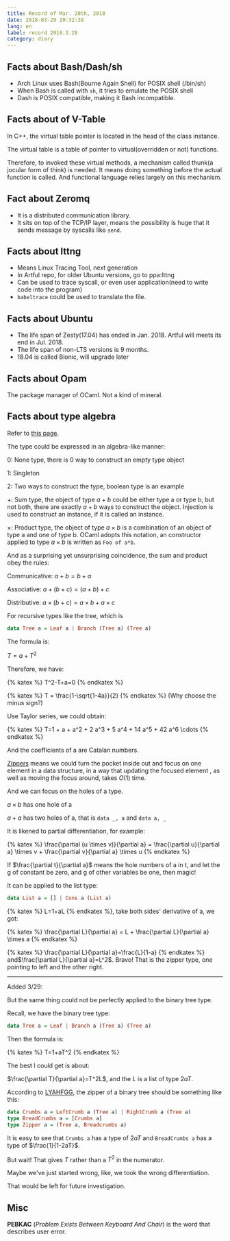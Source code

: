 ```yaml
---
title: Record of Mar. 28th, 2018
date: 2018-03-29 19:32:39
lang: en
label: record 2018.3.28
category: diary
---
```


## Facts about Bash/Dash/sh

* Arch Linux uses Bash(Bourne Again Shell) for POSIX shell (/bin/sh)
* When Bash is called with `sh`, it tries to emulate the POSIX shell
* Dash is POSIX compatible, making it Bash incompatible.

## Facts about of V-Table

In C++, the virtual table pointer is located in the head of the class instance.

The virtual table is a table of pointer to virtual(overridden or not) functions.

Therefore, to invoked these virtual methods, a mechanism called thunk(a jocular form of think) is needed. It means doing something before the actual function is called. And functional language relies largely on this mechanism.

## Fact about Zeromq

* It is a distributed communication library.
* It sits on top of the TCP/IP layer, means the possibility is huge that it sends message by syscalls like `send`.

## Facts about lttng

* Means Linux Tracing Tool, next generation
* In Artful repo, for older Ubuntu versions, go to ppa:lttng
* Can be used to trace syscall, or even user application(need to write code into the program)
* `babeltrace` could be used to translate the file.

## Facts about Ubuntu

* The life span of Zesty(17.04) has ended in Jan. 2018. Artful will meets its end in Jul. 2018.
* The life span of non-LTS versions is 9 months.
* 18.04 is called Bionic, will upgrade later

## Facts about Opam

The package manager of OCaml. Not a kind of mineral.

## Facts about type algebra

Refer to [this page](https://codewords.recurse.com/issues/three/algebra-and-calculus-of-algebraic-data-types).

The type could be expressed in an algebra-like manner:

0: None type, there is 0 way to construct an empty type object

1: Singleton

2: Two ways to construct the type, boolean type is an example

$+$: Sum type, the object of type $a+b$ could be either type a or type b, but not both, there are exactly $a+b$ ways to construct the object. Injection is used to construct an instance, if it is called an instance.

$\times$: Product type, the object of type $a\times b$ is a combination of an object of type a and one of type b. OCaml adopts this notation, an constructor applied to type $a\times b$ is written as `Foo of a*b`.

And as a surprising yet unsurprising coincidence, the sum and product obey the rules:

Communicative: $a+b=b+a$

Associative: $a+(b+c)=(a+b)+c$

Distributive: $a\times(b+c)=a\times b+a\times c$

For recursive types like the tree, which is

```haskell
data Tree a = Leaf a | Branch (Tree a) (Tree a)
```

The formula is:

$T = a + T^2$

Therefore, we have:

{% katex %} T^2-T+a=0  {% endkatex %}

{% katex %} T = \frac{1-\sqrt{1-4a}}{2} {% endkatex %} (Why choose the minus sign?)

Use Taylor series, we could obtain:

{% katex %} T=1 + a + a^2 + 2 a^3 + 5 a^4 + 14 a^5 + 42 a^6 \cdots {% endkatex %}

And the coefficients of a are Catalan numbers.



[Zippers](http://learnyouahaskell.com/zippers) means we could turn the pocket inside out and focus on one element in a data structure, in a way that updating the focused element , as well as moving the focus around, takes $O(1)$ time.

And we can focus on the holes of a type.

$a\times b$ has one hole of a

$a+a$ has two holes of a, that is `data _, a` and `data a, _`

It is likened to partial differentiation, for example:

{% katex %} \frac{\partial (u \times v)}{\partial a} = \frac{\partial u}{\partial a} \times v + \frac{\partial v}{\partial a} \times u {% endkatex %}

If $\frac{\partial t}{\partial a}$ means the hole numbers of a in t, and let the g of constant be zero, and g of other variables be one, then magic!

It can be applied to the list type:

```haskell
data List a = [] | Cons a (List a)
```

{% katex %} L=1+aL {% endkatex %}, take both sides' derivative of a, we got:

{% katex %} \frac{\partial L}{\partial a} = L + \frac{\partial L}{\partial a} \times a {% endkatex %}

{% katex %} \frac{\partial L}{\partial a}=\frac{L}{1-a} {% endkatex %} and$\frac{\partial L}{\partial a}=L^2$. Bravo! That is the zipper type, one pointing to left and the other right.

---

Added 3/29:

But the same thing could not be perfectly applied to the binary tree type.

Recall, we have the binary tree type:

```haskell
data Tree a = Leaf | Branch a (Tree a) (Tree a)
```

Then the formula is:

{% katex %} T=1+aT^2 {% endkatex %}

The best I could get is about:

$\frac{\partial T}{\partial a}=T^2L$, and the $L$ is a list of type $2aT$.

According to [LYAHFGG](http://learnyouahaskell.com/zippers), the zipper of a binary tree should be something like this:

```haskell
data Crumbs a = LeftCrumb a (Tree a) | RightCrumb a (Tree a)
type BreadCrumbs a = [Crumbs a]
type Zipper a = (Tree a, Breadcrumbs a)  
```

It is easy to see that `Crumbs a` has a type of $2aT$ and `BreadCrumbs a` has a type of $\frac{1}{1-2aT}$.

But wait! That gives $T$ rather than a $T^2$ in the numerator.

Maybe we've just started wrong, like, we took the wrong differentiation.

That would be left for future investigation.

## Misc

**PEBKAC** (*Problem Exists Between Keyboard And Chair*) is the word that describes user error.